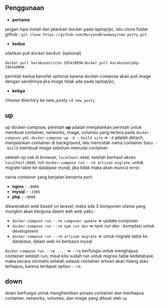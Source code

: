 ## Penggunaan

- **pertama**

jangan lupa install dan jalankan docker pada laptop/pc, lalu clone folder github : `git clone https://github.com/NuryonoBroadway/new_posty.git`

- **kedua**

silahkan pull docker berikut: (optional)

`docker pull karakuzen/site-195410096`
`docker pull karakuzen/php-195410096`

perintah kedua bersifat optional karena docker-compose akan pull image dengan sendirinya jika image tidak ada pada laptop/pc,

- **ketiga**

choose directory ke new_posty `cd new_posty`

## up

up docker-compose, perintah **up** adalah menjalankan perintah untuk membuat container, networks, image, volumes yang tertera pada `docker-compose.yml`. `docker-compose up -d --build site` => `-d` adalah detach, menjalankan container di background, lalu mencetak nama container baru. `--build` membuat image sebelum memulai container.


setelah up cek di browser, `localhost:8080`, setelah berhasil akses `localhost:8080`, run `docker-compose run --rm artisan migrate`, untuk migrate table ke database mysql, jika tidak maka akan muncul error.

nama container yang berjalan berserta port:
- **nginx** - `:8080`
- **mysql** - `:3306`
- **php** - `:9000`

dikarenakan web based on laravel, maka ada 3 komponen utama yang mungkin akan berguna dalam edit web yaitu :
- `docker-compose run --rm composer update` => update composer
- `docker-compose run --rm npm run dev` => npm run dev : kompilasi untuk development
- `docker-compose run --rm artisan migrate` => untuk migrate table ke database, dalam web ini berbasis mysql

`docker-compose run --rm ....` => `--rm` berfungsi untuk menghapus container setelah run, misal kita sudah run untuk migrasi table kedatabase, maka secara otomatis setelah selesai container artisan akan hilang atau terhapus, karena terdapat option `--rm`.

## down

down berfungsi untuk menghentikan proses container dan menhapus container, networks, volumes, dan image yang dibuat oleh `up`
